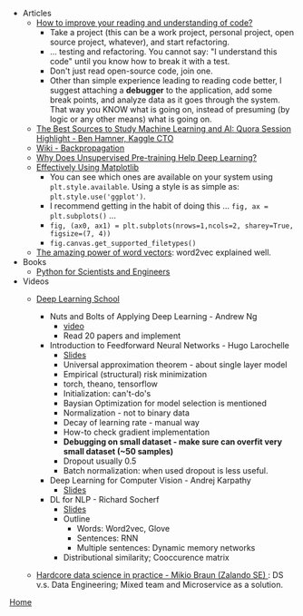 - Articles
  - [How to improve your reading and understanding of code?](http://stackoverflow.com/questions/1307790/how-to-improve-your-reading-and-understanding-of-code)
    - Take a project (this can be a work project, personal project, open source project, whatever), and start refactoring.
    - ... testing and refactoring. You cannot say: "I understand this code" until you know how to break it with a test.
    - Don't just read open-source code, join one.
    - Other than simple experience leading to reading code better, I suggest attaching a **debugger** to the application, add some break points, and analyze data as it goes through the system. That way you KNOW what is going on, instead of presuming (by logic or any other means) what is going on.
  - [The Best Sources to Study Machine Learning and AI: Quora Session Highlight - Ben Hamner, Kaggle CTO](http://blog.kaggle.com/2017/04/17/the-best-sources-to-study-machine-learning-and-ai-with-ben-hamner-kaggle-cto/)
  - [Wiki - Backpropagation](https://en.wikipedia.org/wiki/Backpropagation)
  - [Why Does Unsupervised Pre-training Help Deep Learning?](http://www.jmlr.org/papers/volume11/erhan10a/erhan10a.pdf)
  - [Effectively Using Matplotlib](http://pbpython.com/effective-matplotlib.html)
    - You can see which ones are available on your system using `plt.style.available`. Using a style is as simple as: `plt.style.use('ggplot')`.
    - I recommend getting in the habit of doing this ... `fig, ax = plt.subplots()` ...
    - `fig, (ax0, ax1) = plt.subplots(nrows=1,ncols=2, sharey=True, figsize=(7, 4))`
    - `fig.canvas.get_supported_filetypes()`
  - [The amazing power of word vectors](https://blog.acolyer.org/2016/04/21/the-amazing-power-of-word-vectors/): word2vec explained well.
- Books
  - [Python for Scientists and Engineers](http://pythonforengineers.com/python-for-scientists-and-engineers/)
- Videos
  - [Deep Learning School](https://www.bayareadlschool.org/)
    - Nuts and Bolts of Applying Deep Learning - Andrew Ng
      - [video](https://www.youtube.com/watch?v=F1ka6a13S9I)
      - Read 20 papers and implement
    - Introduction to Feedforward Neural Networks - Hugo Larochelle
      - [Slides](https://dl.dropboxusercontent.com/u/19557502/hugo_dlss.pdf)
      - Universal approximation theorem - about single layer model
      - Empirical (structural) risk minimization
      - torch, theano, tensorflow
      - Initialization: can't-do's
      - Baysian Optimization for model selection is mentioned
      - Normalization - not to binary data
      - Decay of learning rate - manual way
      - How-to check gradient implementation
      - **Debugging on small dataset - make sure can overfit very small dataset (~50 samples)**
      - Dropout usually 0.5
      - Batch normalization: when used dropout is less useful.
    - Deep Learning for Computer Vision - Andrej Karpathy
      - [Slides](https://docs.google.com/presentation/d/1Q1CmVVnjVJM_9CDk3B8Y6MWCavZOtiKmOLQ0XB7s9Vg/edit?usp=sharing)
    - DL for NLP - Richard Socherf
      - [Slides](https://media.wix.com/ugd/142eb4_7581cfcf090e4e31a52599315f77c648.pdf)
      - Outline
        - Words: Word2vec, Glove
        - Sentences: RNN
        - Multiple sentences: Dynamic memory networks
      - Distributional similarity; Cooccurence matrix
      
   - [Hardcore data science in practice - Mikio Braun (Zalando SE) ](https://www.safaribooksonline.com/library/view/strata-hadoop/9781491944639/video249083.html): DS v.s. Data Engineering; Mixed team and Microservice as a solution.

[Home](https://yang-zhang.github.io/)
